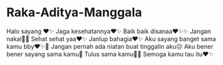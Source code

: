 # Raka-Aditya-Manggala
Halo sayang ❤️✨ 
Jaga kesehatannya❤️✨
Baik baik disanaa❤️✨✨
Jangan nakal🌻✨
Sehat sehat yaa❤️✨
Janlup bahagia❤️✨
Aku sayang banget sama kamu bby❤️✨🌻
Jangan pernah ada niatan buat tinggalin aku☹️
Aku bener bener sayang sama kamu🖤
Tulus sama kamu🖤✨
Semoga kamu tau itu❤️✨

